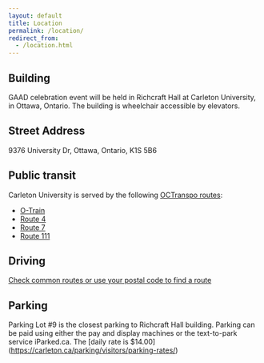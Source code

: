 ```yaml
---
layout: default
title: Location
permalink: /location/
redirect_from:
  - /location.html
---
```


## Building

GAAD celebration event will be held in Richcraft Hall at Carleton University, in Ottawa, Ontario.
The building is wheelchair accessible by elevators.

## Street Address

9376 University Dr, Ottawa, Ontario, K1S 5B6

## Public transit

Carleton University is served by the following [OCTranspo routes](http://www.octranspo1.com/splash):

 - [O-Train](http://www.octranspo1.com/routes?lang=en&date=20190516&rte=O-Train)
 - [Route 4](http://www.octranspo1.com/routes?lang=en&date=20190516&rte=4)
 - [Route 7](http://www.octranspo1.com/routes?lang=en&date=20190516&rte=7)
 - [Route 111](http://www.octranspo1.com/routes?lang=en&date=20190516&rte=111)

## Driving

[Check common routes or use your postal code to find a route](http://carleton.ca/campus/directions/)

## Parking

Parking Lot #9 is the closest parking to Richcraft Hall building. 
Parking can be paid using either the pay and display machines or the text-to-park service iParked.ca. The [daily rate is $14.00] (https://carleton.ca/parking/visitors/parking-rates/)